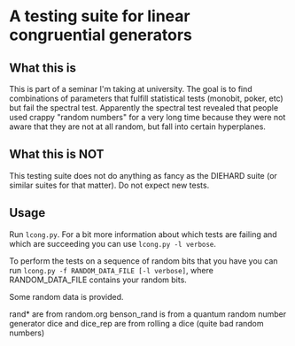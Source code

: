 # A testing suite for linear congruential generators

## What this is

This is part of a seminar I'm taking at university. The goal is to find
combinations of parameters that fulfill statistical tests (monobit, poker, etc)
but fail the spectral test. Apparently the spectral test revealed that people
used crappy "random numbers" for a very long time because they were not aware
that they are not at all random, but fall into certain hyperplanes.

## What this is NOT

This testing suite does not do anything as fancy as the DIEHARD suite (or
similar suites for that matter). Do not expect new tests.

## Usage

Run ```lcong.py```. For a bit more information about which tests are failing
and which are succeeding you can use ```lcong.py -l verbose```.

To perform the tests on a sequence of random bits that you have you can run
```lcong.py -f RANDOM_DATA_FILE [-l verbose]```, where RANDOM_DATA_FILE contains
your random bits.

Some random data is provided.

rand* are from random.org
benson_rand is from a quantum random number generator
dice and dice_rep are from rolling a dice (quite bad random numbers)
